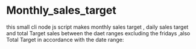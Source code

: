 # Monthly_sales_target
this small cli node js script makes monthly sales target , daily sales target and total Target sales between the daet ranges  excluding the fridays ,also Total Target in accordance with the date range: 
